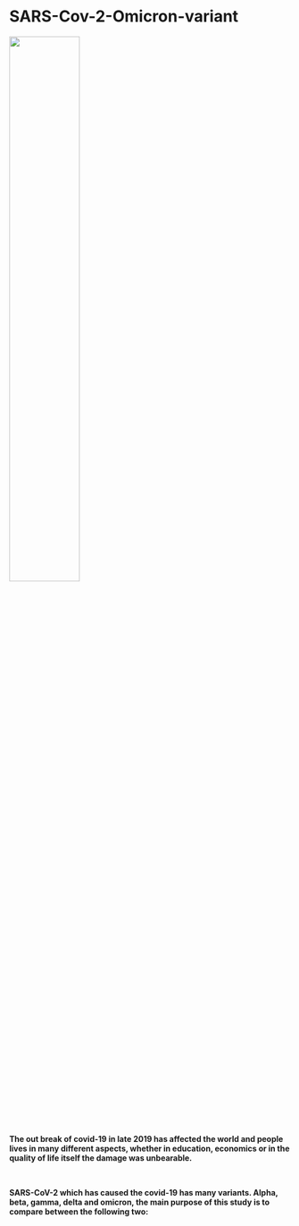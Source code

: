 # SARS-Cov-2-Omicron-variant


 <img src="https://www.paho.org/sites/default/files/styles/max_1500x1500/public/2020-02/coronavirus-creativeneko-shutterstock-com.jpg?itok=BdPiNMyz" width="50%" height="50%">

**The out break of covid-19 in late 2019 has affected the world and people lives in many different  aspects, whether in education, economics or in the quality of life itself the damage was unbearable.**

<br>

**SARS-CoV-2 which has caused the covid-19 has many variants. Alpha, beta, gamma, delta and omicron, the main purpose of this study is to compare between the following two:**




